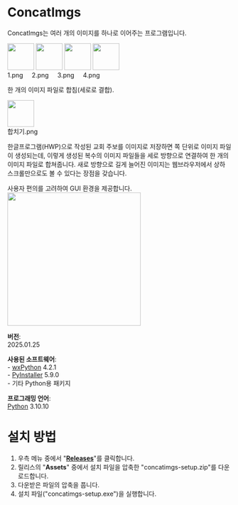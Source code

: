 # ConcatImgs
<p>ConcatImgs는 여러 개의 이미지를 하나로 이어주는 프로그램입니다.
<p><img src="http://vision111.org/data/editor/2301/720d58d7e44731efbbe2d17fead8184c_1674941987_1997.png" width="60">&nbsp;<img src="http://vision111.org/data/editor/2301/720d58d7e44731efbbe2d17fead8184c_1674941987_2331.png" width="60">&nbsp;<img src="http://vision111.org/data/editor/2301/720d58d7e44731efbbe2d17fead8184c_1674941987_332.png" width="60">&nbsp;<img src="http://vision111.org/data/editor/2301/720d58d7e44731efbbe2d17fead8184c_1674941987_378.png" width="60">
<br>1.png&nbsp;&nbsp;&nbsp;&nbsp;&nbsp;2.png&nbsp;&nbsp;&nbsp;&nbsp;&nbsp;3.png&nbsp;&nbsp;&nbsp;&nbsp;&nbsp;4.png</p><p>한 개의 이미지 파일로 합침(세로로 결합).</p><p><img src="http://vision111.org/data/editor/2301/720d58d7e44731efbbe2d17fead8184c_1674942078_8858.png" width="60">
<br>합치기.png
<p>한글프로그램(HWP)으로 작성된 교회 주보를 이미지로 저장하면 쪽 단위로 이미지 파일이 생성되는데, 이렇게 생성된 복수의 이미지 파일들을 세로 방향으로 연결하여 한 개의 이미지 파일로 합쳐줍니다. 새로 방향으로 길게 늘어진 이미지는 웹브라우저에서 상하 스크롤만으로도 볼 수 있다는 장점을 갖습니다.
<p>사용자 편의를 고려하여 GUI 환경을 제공합니다.
<br><img src="http://vision111.org/data/editor/2501/95243906b291ed2429d0a45345c21b2a_1737822959_6116.jpg" width="300">

<p><strong>버전</strong>: 
<br>2025.01.25
<p><strong>사용된 소프트웨어</strong>: 
<br>- <a href="https://wxpython.org/">wxPython</a> 4.2.1
<br>- <a href="https://pyinstaller.org/">PyInstaller</a> 5.9.0  
<br>- 기타 Python용 패키지
<p><strong>프로그래밍 언어</strong>:
<br><a href="https://www.python.org/">Python</a> 3.10.10

# 설치 방법
<ol>
  <li>우측 메뉴 중에서 "<strong><a href="https://github.com/doriok-lab/concatimgs/releases">Releases</a></strong>"를 클릭합니다.</li>
  <li>릴리스의 "<strong>Assets</strong>" 중에서 설치 파일을 압축한 "concatimgs-setup.zip"를 다운로드합니다.</li>
  <li>다운받은 파일의 압축을 풉니다.</li>
  <li>설치 파일("concatimgs-setup.exe")을 실행합니다.</li>
</ol>
